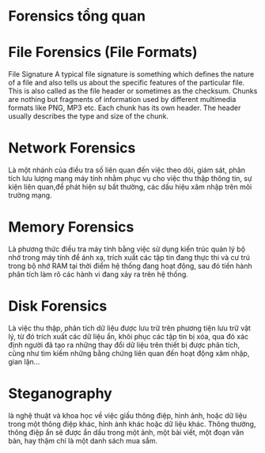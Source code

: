 #  Forensics tổng quan

# File Forensics (File Formats)

 File Signature
A typical file signature is something which defines the nature of a file and also tells us about the specific features of the particular file. This is also called as the file header or sometimes as the checksum.
Chunks are nothing but fragments of information used by different multimedia formats like PNG, MP3 etc. Each chunk has its own header. The header usually describes the type and size of the chunk.
 

# Network Forensics
Là một nhánh của điều tra số liên quan đến việc theo dõi, giám sát, phân tích lưu lượng mạng máy tính nhằm phục vụ cho việc thu thập thông tin, sự kiện liên quan,để phát hiện sự bất thường, các dấu hiệu xâm nhập trên môi trường mạng.

# Memory Forensics

Là phương thức điều tra máy tính bằng việc sử dụng kiến trúc quản lý bộ nhớ trong máy tính để ánh xạ, trích xuất các tập tin đang thực thi và cư trú trong bộ nhớ RAM tại thời điểm hệ thống đang hoạt động, sau đó tiến hành phân tích làm rõ các hành vi đang xảy ra trên hệ thống.


# Disk Forensics
Là việc thu thập, phân tích dữ liệu được lưu trữ trên phương tiện lưu trữ vật lý, từ đó trích xuất các dữ liệu ẩn, khôi phục các tập tin bị xóa, qua đó xác định người đã tạo ra những thay đổi dữ liệu trên thiết bị được phân tích, cũng như tìm kiếm những bằng chứng liên quan đến hoạt động xâm nhập, gian lận…

# Steganography
là nghệ thuật và khoa học về việc giấu thông điệp, hình ảnh, hoặc dữ liệu trong một thông điệp khác, hỉnh ảnh khác hoặc dữ liệu khác. Thông thường, thông điệp ẩn sẽ được ẩn dấu trong một ảnh, một bài viết, một đoạn văn bản, hay thậm chí là một danh sách mua sắm. 
